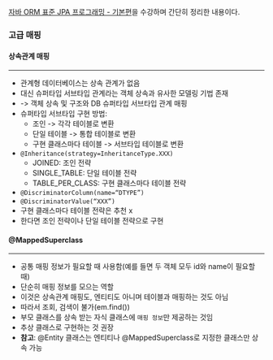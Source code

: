 [자바 ORM 표준 JPA 프로그래밍 - 기본편](https://www.inflearn.com/course/ORM-JPA-Basic)을 수강하며 간단히 정리한 내용이다.

### 고급 매핑

#### 상속관계 매핑
***
- 관계형 데이터베이스는 상속 관계가 없음
- 대신 슈퍼타입 서브타입 관계라는 객체 상속과 유사한 모델링 기법 존재
- -> 객체 상속 및 구조와 DB 슈퍼타입 서브타입 관계 매핑
- 슈퍼타입 서브타입 구현 방법:
    * 조인 -> 각각 테이블로 변환
    * 단일 테이블 -> 통합 테이블로 변환
    * 구현 클래스마다 테이블 -> 서브타입 테이블로 변환
- ```@Inheritance(strategy=InheritanceType.XXX)```
    * JOINED: 조인 전략
    * SINGLE_TABLE: 단일 테이블 전략
    * TABLE_PER_CLASS: 구현 클래스마다 테이블 전략
- ```@DiscriminatorColumn(name=“DTYPE”)```
- ```@DiscriminatorValue(“XXX”)```
- 구현 클래스마다 테이블 전략은 추천 x
- 한다면 조인 전략이나 단일 테이블 전략으로 구현

#### @MappedSuperclass
***
- 공통 매핑 정보가 필요할 때 사용함(예를 들면 두 객체 모두 id와 name이 필요할 때)
- 단순히 매핑 정보를 모으는 역할
- 이것은 상속관계 매핑도, 엔티티도 아니며 테이블과 매핑하는 것도 아님
- 따라서 조회, 검색이 불가(em.find())
- 부모 클래스를 상속 받는 자식 클래스에 ```매핑 정보```만 제공하는 것임
- 추상 클래스로 구현하는 것 권장
- **참고**: @Entity 클래스는 엔티티나 @MappedSuperclass로 지정한 클래스만 상속 가능
